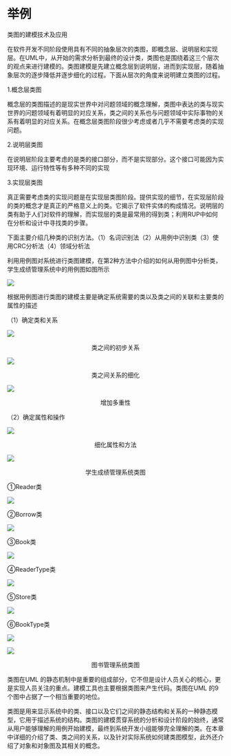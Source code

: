 # 举例

类图的建模技术及应用

在软件开发不同阶段使用具有不同的抽象层次的类图，即概念层、说明层和实现层。在UML中，从开始的需求分析到最终的设计类，类图也是围绕着这三个层次的观点来进行建模的。类图建模是先建立概念层到说明层，进而到实现层，随着抽象层次的逐步降低并逐步细化的过程。下面从层次的角度来说明建立类图的过程。



1.概念层类图

概念层的类图描述的是现实世界中对问题领域的概念理解，类图中表达的类与现实世界的问题领域有着明显的对应关系，类之间的关系也与问题领域中实际事物的关系有着明显的对应关系。在概念层类图阶段很少考虑或者几乎不需要考虑类的实现问题。

2.说明层类图

在说明层阶段主要考虑的是类的接口部分，而不是实现部分。这个接口可能因为实现环境、运行特性等有多种不同的实现 

3.实现层类图

真正需要考虑类的实现问题是在实现层类图阶段。提供实现的细节，在实现层阶段的类的概念才是真正的严格意义上的类。它揭示了软件实体的构成情况。说明层的类有助于人们对软件的理解，而实现层的类是最常用的得到类；利用RUP中如何在分析和设计中寻找类的步骤。

下面主要介绍几种类的识别方法。（1）名词识别法（2）从用例中识别类（3）使用CRC分析法（4）领域分析法



利用用例图对系统进行类图建模，在第2种方法中介绍的如何从用例图中分析类，学生成绩管理系统中的用例图如图所示

![](https://raw.githubusercontent.com/ZanderZhao/images/master/img2019/20191015223931.png)

根据用例图进行类图的建模主要是确定系统需要的类以及类之间的关联和主要类的属性的描述

（1）确定类和关系

![](https://raw.githubusercontent.com/ZanderZhao/images/master/img2019/20191015224102.png)

<center>类之间的初步关系</center>

![](https://raw.githubusercontent.com/ZanderZhao/images/master/img2019/20191015224128.png)

<center>类之间关系的细化</center>

![](https://raw.githubusercontent.com/ZanderZhao/images/master/img2019/20191015224203.png)

<center>增加多重性</center>



（2）确定属性和操作

![](https://raw.githubusercontent.com/ZanderZhao/images/master/img2019/20191015224341.png)

<center>细化属性和方法</center>

![](https://raw.githubusercontent.com/ZanderZhao/images/master/img2019/20191015224421.png)

<center>学生成绩管理系统类图</center>



①Reader类

![](https://raw.githubusercontent.com/ZanderZhao/images/master/img2019/20191015224803.png)



②Borrow类

![](https://raw.githubusercontent.com/ZanderZhao/images/master/img2019/20191015224821.png)



③Book类

![](https://raw.githubusercontent.com/ZanderZhao/images/master/img2019/20191015224831.png)

④ReaderType类

![](https://raw.githubusercontent.com/ZanderZhao/images/master/img2019/20191015224843.png)



⑤Store类

![](https://raw.githubusercontent.com/ZanderZhao/images/master/img2019/20191015224855.png)

⑥BookType类

![](https://raw.githubusercontent.com/ZanderZhao/images/master/img2019/20191015224905.png)

![](https://raw.githubusercontent.com/ZanderZhao/images/master/img2019/20191015224917.png)



<center>图书管理系统类图</center>



类图在UML 的静态机制中是重要的组成部分，它不但是设计人员关心的核心，更是实现人员关注的重点。建模工具也主要根据类图来产生代码。类图在UML 的9个图中占据了一个相当重要的地位。

类图是用来显示系统中的类、接口以及它们之间的静态结构和关系的一种静态模型，它用于描述系统的结构。类图的建模贯穿系统的分析和设计阶段的始终，通常从用户能够理解的用例开始建模，最终到系统开发小组能够完全理解的类。在本章中详细的介绍了类、类之间的关系，以及针对实际系统如何建类图模型，此外还介绍了对象和对象图及其相关的概念。 

























































































